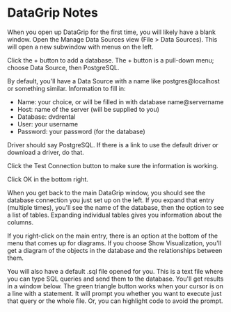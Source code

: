 # DataGrip Notes

When you open up DataGrip for the first time, you will likely have a blank window.  Open the Manage Data Sources view (File > Data Sources).  This will open a new subwindow with menus on the left.  

Click the + button to add a database.  The + button is a pull-down menu; choose Data Source, then PostgreSQL.  

By default, you'll have a Data Source with a name like postgres@localhost or something similar.  Information to fill in:

* Name: your choice, or will be filled in with database name@servername
* Host: name of the server (will be supplied to you)
* Database: dvdrental
* User: your username
* Password: your password (for the database)

Driver should say PostgreSQL.  If there is a link to use the default driver or download a driver, do that.  

Click the Test Connection button to make sure the information is working.  

Click OK in the bottom right.  

When you get back to the main DataGrip window, you should see the database connection you just set up on the left.  If you expand that entry (multiple times), you'll see the name of the database, then the option to see a list of tables.  Expanding individual tables gives you information about the columns.  

If you right-click on the main entry, there is an option at the bottom of the menu that comes up for diagrams.  If you choose Show Visualization, you'll get a diagram of the objects in the database and the relationships between them.  

You will also have a default .sql file opened for you.  This is a text file where you can type SQL queries and send them to the database.  You'll get results in a window below.  The green triangle button works when your cursor is on a line with a statement.  It will prompt you whether you want to execute just that query or the whole file.  Or, you can highlight code to avoid the prompt.  


 